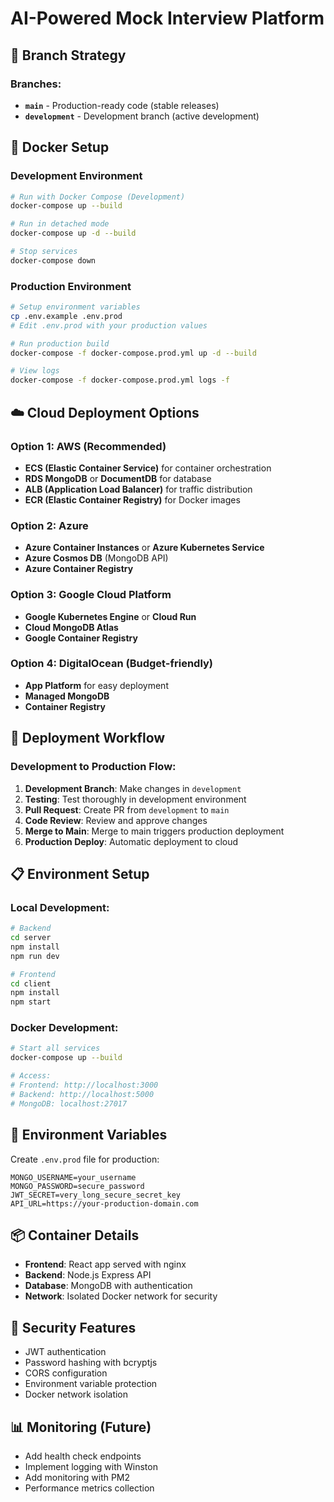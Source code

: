 # AI-Powered Mock Interview Platform

## 🌟 Branch Strategy

### Branches:
- **`main`** - Production-ready code (stable releases)
- **`development`** - Development branch (active development)

## 🐳 Docker Setup

### Development Environment
```bash
# Run with Docker Compose (Development)
docker-compose up --build

# Run in detached mode
docker-compose up -d --build

# Stop services
docker-compose down
```

### Production Environment
```bash
# Setup environment variables
cp .env.example .env.prod
# Edit .env.prod with your production values

# Run production build
docker-compose -f docker-compose.prod.yml up -d --build

# View logs
docker-compose -f docker-compose.prod.yml logs -f
```

## ☁️ Cloud Deployment Options

### Option 1: AWS (Recommended)
- **ECS (Elastic Container Service)** for container orchestration
- **RDS MongoDB** or **DocumentDB** for database
- **ALB (Application Load Balancer)** for traffic distribution
- **ECR (Elastic Container Registry)** for Docker images

### Option 2: Azure
- **Azure Container Instances** or **Azure Kubernetes Service**
- **Azure Cosmos DB** (MongoDB API)
- **Azure Container Registry**

### Option 3: Google Cloud Platform
- **Google Kubernetes Engine** or **Cloud Run**
- **Cloud MongoDB Atlas**
- **Google Container Registry**

### Option 4: DigitalOcean (Budget-friendly)
- **App Platform** for easy deployment
- **Managed MongoDB**
- **Container Registry**

## 🚀 Deployment Workflow

### Development to Production Flow:
1. **Development Branch**: Make changes in `development`
2. **Testing**: Test thoroughly in development environment
3. **Pull Request**: Create PR from `development` to `main`
4. **Code Review**: Review and approve changes
5. **Merge to Main**: Merge to main triggers production deployment
6. **Production Deploy**: Automatic deployment to cloud

## 📋 Environment Setup

### Local Development:
```bash
# Backend
cd server
npm install
npm run dev

# Frontend
cd client
npm install
npm start
```

### Docker Development:
```bash
# Start all services
docker-compose up --build

# Access:
# Frontend: http://localhost:3000
# Backend: http://localhost:5000
# MongoDB: localhost:27017
```

## 🔧 Environment Variables

Create `.env.prod` file for production:
```env
MONGO_USERNAME=your_username
MONGO_PASSWORD=secure_password
JWT_SECRET=very_long_secure_secret_key
API_URL=https://your-production-domain.com
```

## 📦 Container Details

- **Frontend**: React app served with nginx
- **Backend**: Node.js Express API
- **Database**: MongoDB with authentication
- **Network**: Isolated Docker network for security

## 🔐 Security Features

- JWT authentication
- Password hashing with bcryptjs
- CORS configuration
- Environment variable protection
- Docker network isolation

## 📊 Monitoring (Future)

- Add health check endpoints
- Implement logging with Winston
- Add monitoring with PM2
- Performance metrics collection
